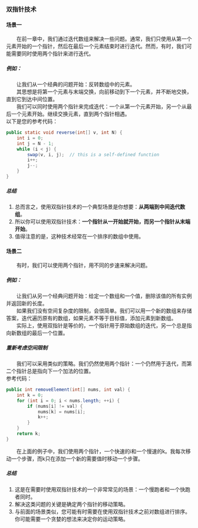 ### 双指针技术
#### 场景一
&emsp;&emsp;在前一章中，我们通过迭代数组来解决一些问题。通常，我们只使用从第一个元素开始的一个指针，然后在最后一个元素结束时进行迭代。然而，有时，我们可能需要同时使用两个指针来进行迭代。

##### 例如：
&emsp;&emsp;让我们从一个经典的问题开始：反转数组中的元素。<br>
&emsp;&emsp;其思想是将第一个元素与末端交换，向前移动到下一个元素，并不断地交换，直到它到达中间位置。<br>
&emsp;&emsp;我们可以同时使用两个指针来完成迭代：一个从第一个元素开始，另一个从最后一个元素开始。继续交换元素，直到两个指针相遇。<br>
以下是您的参考代码：
```java
public static void reverse(int[] v, int N) {
    int i = 0;
    int j = N - 1;
    while (i < j) {
        swap(v, i, j);  // this is a self-defined function
        i++;
        j--;
    }
}
```
##### 总结
1. 总而言之，使用双指针技术的一个典型场景是你想要：**从两端到中间迭代数组**。
2. 所以你可以使用双指针技术：**一个指针从一开始就开始，而另一个指针从末端开始**。
3. 值得注意的是，这种技术经常在一个排序的数组中使用。

#### 场景二
&emsp;&emsp;有时，我们可以使用两个指针，用不同的步速来解决问题。

##### 例如：
&emsp;&emsp;让我们从另一个经典问题开始：给定一个数组和一个值，删除该值的所有实例并返回新的长度。<br>
&emsp;&emsp;如果我们没有空间复杂度的限制，会很简单。我们可以用一个新的数组来存储答案，迭代遍历原有的数组，如果元素不等于目标值，添加元素到新数组。<br>
&emsp;&emsp;实际上，使用双指针是等价的，一个指针用于原始数组的迭代，另一个总是指向新数组的最后一个位置。

##### 重新考虑空间限制
&emsp;&emsp;我们可以采用类似的策略。我们仍然使用两个指针：一个仍然用于迭代，而第二个指针总是指向下一个加法的位置。<br>
参考代码：
```java
public int removeElement(int[] nums, int val) {
    int k = 0;
    for (int i = 0; i < nums.length; ++i) {
        if (nums[i] != val) {
            nums[k] = nums[i];
            k++;
        }
    }
    return k;
}
```
&emsp;&emsp;在上面的例子中，我们使用两个指针，一个快速的i和一个慢速的k。我每次移动一个步骤，而k只在添加一个新的需要值时移动一个步骤。

##### 总结
1. 这是在需要时使用双指针技术的一个非常常见的场景：一个慢跑者和一个快跑者同时。<br>
2. 解决这类问题的关键是确定两个指针的移动策略。<br>
3. 与前面的场景类似，您可能有时需要在使用双指针技术之前对数组进行排序。你可能需要一个贪婪的想法来决定你的运动策略。